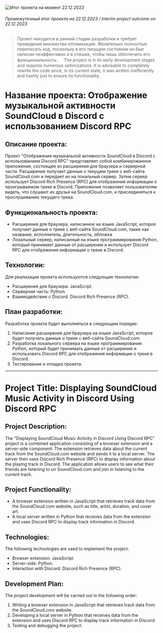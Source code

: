 ![Итог проекта на момент 22.12.2023](https://cdn.discordapp.com/attachments/888178520981909555/1187869237293883392/1.png)
###### Промежуточный итог проекта на 22.12.2023 / Interim project outcome on 22.12.2023

> Проект находится в ранней стадии разработки и требует проведения множества оптимизаций. Желательно полностью переписать код, поскольку в его текущем состоянии он был написан неэффективно и в спешке, чтобы лишь обеспечить его функциональность.
>ㅤ
> The project is in its early development stages and requires numerous optimizations. It is advisable to completely rewrite the code since, in its current state, it was written inefficiently and hastily just to ensure its functionality.

# Название проекта: Отображение музыкальной активности SoundCloud в Discord с использованием Discord RPC

## Описание проекта:
Проект "Отображение музыкальной активности SoundCloud в Discord с использованием Discord RPC" представляет собой комбинированное приложение, состоящее из расширения для браузера и серверной части. Расширение получает данные о текущем треке с веб-сайта SoundCloud.com и передает их на локальный сервер. Затем сервер использует Discord Rich Presence (RPC) для отображения информации о проигрываемом треке в Discord. Приложение позволяет пользователям видеть, что слушают их друзья на SoundCloud.com, и присоединяться к прослушиванию текущего трека.

## Функциональность проекта:
- Расширение для браузера, написанное на языке JavaScript, которое получает данные о треке с веб-сайта SoundCloud.com, такие как название, исполнитель, длительность, обложка
- Локальный сервер, написанный на языке программирования Python, который принимает данные от расширения и использует Discord RPC для отображения информации о треке в Discord.

## Технологии:
Для реализации проекта используются следующие технологии:
- Расширение для браузера: JavaScript.
- Серверная часть: Python.
- Взаимодействие с Discord: Discord Rich Presence (RPC).

## План разработки:
Разработка проекта будет выполняться в следующем порядке:
1. Написание расширения для браузера на языке JavaScript, которое будет получать данные о треке с веб-сайта SoundCloud.com.
2. Разработка локального сервера на языке программирования Python, который будет принимать данные от расширения и использовать Discord RPC для отображения информации о треке в Discord.
3. Тестирование и отладка проекта.
---
# Project Title: Displaying SoundCloud Music Activity in Discord Using Discord RPC

## Project Description:
The "Displaying SoundCloud Music Activity in Discord Using Discord RPC" project is a combined application consisting of a browser extension and a server-side component. The extension retrieves data about the current track from the SoundCloud.com website and sends it to a local server. The server then uses Discord Rich Presence (RPC) to display information about the playing track in Discord. The application allows users to see what their friends are listening to on SoundCloud.com and join in listening to the current track.

## Project Functionality:
- A browser extension written in JavaScript that retrieves track data from the SoundCloud.com website, such as title, artist, duration, and cover art.
- A local server written in Python that receives data from the extension and uses Discord RPC to display track information in Discord.

## Technologies:
The following technologies are used to implement the project:
- Browser extension: JavaScript.
- Server-side: Python.
- Interaction with Discord: Discord Rich Presence (RPC).

## Development Plan:
The project development will be carried out in the following order:
1. Writing a browser extension in JavaScript that retrieves track data from the SoundCloud.com website.
2. Developing a local server in Python that receives data from the extension and uses Discord RPC to display track information in Discord.
3. Testing and debugging the project.
